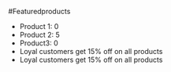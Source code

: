 #Featuredproducts

 - Product 1: 0
 - Product 2: 5
 - Product3: 0
- Loyal customers get 15% off on all products
- Loyal customers get 15% off on all products
